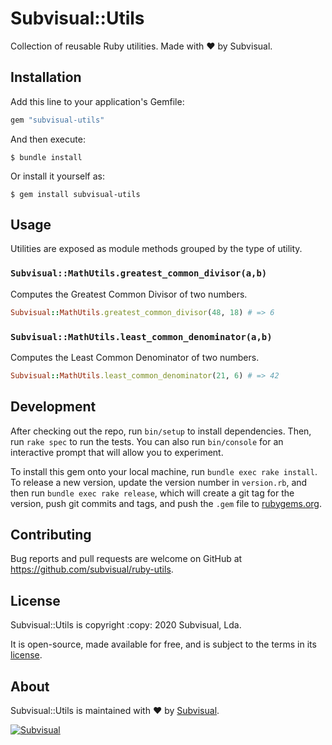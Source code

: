 Subvisual::Utils
================

Collection  of reusable Ruby utilities. Made with :heart: by Subvisual.


Installation
------------

Add this line to your application's Gemfile:

```ruby
gem "subvisual-utils"
```

And then execute:

    $ bundle install

Or install it yourself as:

    $ gem install subvisual-utils


Usage
-----

Utilities are exposed as module methods grouped by the type of utility.


### `Subvisual::MathUtils.greatest_common_divisor(a,b)`

Computes the Greatest Common Divisor of two numbers.

```ruby
Subvisual::MathUtils.greatest_common_divisor(48, 18) # => 6
```


### `Subvisual::MathUtils.least_common_denominator(a,b)`

Computes the Least Common Denominator of two numbers.

```ruby
Subvisual::MathUtils.least_common_denominator(21, 6) # => 42
```


Development
-----------

After checking out the repo, run `bin/setup` to install dependencies. Then,
run `rake spec` to run the tests. You can also run `bin/console` for an
interactive prompt that will allow you to experiment.

To install this gem onto your local machine, run `bundle exec rake install`.
To release a new version, update the version number in `version.rb`, and then
run `bundle exec rake release`, which will create a git tag for the version,
push git commits and tags, and push the `.gem` file to
[rubygems.org](https://rubygems.org).


Contributing
------------

Bug reports and pull requests are welcome on GitHub at
https://github.com/subvisual/ruby-utils.


License
-----

Subvisual::Utils is copyright :copy: 2020 Subvisual, Lda.

It is open-source, made available for free, and is subject to the terms in
its [license].


About
-----

Subvisual::Utils is maintained with :heart: by [Subvisual][subvisual].

[![Subvisual][subvisual-logo]][subvisual]


[license]: ./LICENSE.txt
[subvisual]: http://subvisual.com
[subvisual-logo]: https://raw.githubusercontent.com/subvisual/guides/master/github/templates/logos/blue.png